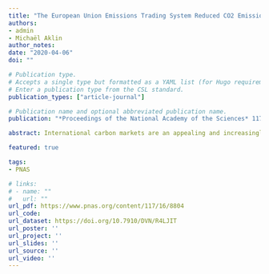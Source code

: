 ```yaml
---
title: "The European Union Emissions Trading System Reduced CO2 Emissions Despite Low Prices"
authors:
- admin
- Michaël Aklin
author_notes:
date: "2020-04-06"
doi: ""

# Publication type.
# Accepts a single type but formatted as a YAML list (for Hugo requirements).
# Enter a publication type from the CSL standard.
publication_types: ["article-journal"]

# Publication name and optional abbreviated publication name.
publication: "*Proceedings of the National Academy of the Sciences* 117(16): 8804-8812"

abstract: International carbon markets are an appealing and increasingly popular tool to regulate carbon emissions. By putting a price on carbon, carbon markets reshape incentives faced by firms and reduce the value of emissions. How effective are carbon markets? Observers have tended to infer their effectiveness from market prices. The general belief is that a carbon market needs a high price in order to reduce emissions. As a result, many observers remain skeptical of initiatives such as the European Union Emissions Trading System (EU ETS) whose price remained low (compared to the social cost of carbon). In this paper, we assess whether the EU ETS reduced CO2 emissions *despite* low prices. We motivate our study by documenting that a carbon market can be effective if it is a credible institution that can plausibly become more stringent in the future. In such case, firms might cut emissions even though market prices are low. In fact, low prices can be a signal that the demand for carbon permits weakens. Thus, low prices are compatible with successful carbon markets. To assess whether the EU ETS reduced carbon emissions even as permits were cheap, we estimate counterfactual carbon emissions using an original sectoral emissions data set. We find that the EU ETS saved about 1.2 billion tons of CO2 between 2008-2016 (3.8%) relative to a world without carbon markets, or almost half of what EU governments promised to reduce under their Kyoto Protocol commitments. Emission reductions in sectors covered under the EU ETS were higher.

featured: true

tags: 
- PNAS

# links:
# - name: ""
#   url: ""
url_pdf: https://www.pnas.org/content/117/16/8804
url_code: 
url_dataset: https://doi.org/10.7910/DVN/R4LJIT
url_poster: ''
url_project: ''
url_slides: ''
url_source: ''
url_video: ''
---
```




